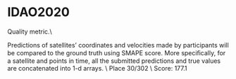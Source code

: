 # IDAO2020
Quality metric.\\

Predictions of satellites’ coordinates and velocities made by participants will be compared to the ground truth using SMAPE score.
More speciﬁcally, for a satellite and points in time, all the submitted predictions and true values are concatenated into 1-d arrays. \\
Place 30/302 \\
Score: 177.1 
